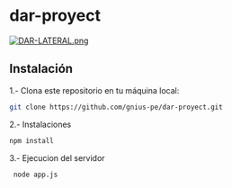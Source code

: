 # dar-proyect

[![DAR-LATERAL.png](https://i.postimg.cc/rp00Xpc7/DAR-LATERAL.png)](https://postimg.cc/cKW4f0vc)

## Instalación

1.- Clona este repositorio en tu máquina local:
   ```bash
   git clone https://github.com/gnius-pe/dar-proyect.git
   ```

2.- Instalaciones 
   ```bash
   npm install
   ```

3.- Ejecucion del servidor
   ```bash
    node app.js
   ```